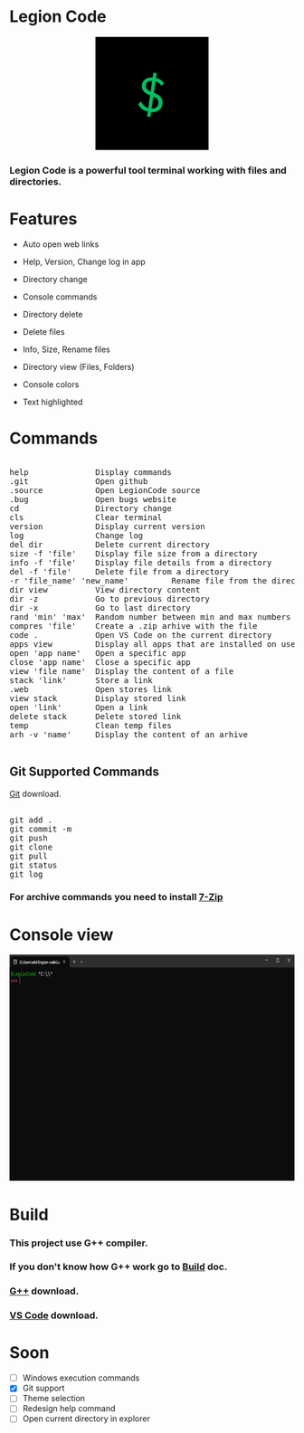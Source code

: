 # Legion Code

<p align="center">
  <img src="assets/$.png" width="200" height="200">
</p>

### Legion Code is a powerful tool terminal working with files and directories.

# Features

- Auto open web links

- Help, Version, Change log in app

- Directory change

- Console commands

- Directory delete

- Delete files

- Info, Size, Rename files

- Directory view (Files, Folders)

- Console colors

- Text highlighted

# Commands

<pre>

help              Display commands
.git              Open github
.source           Open LegionCode source
.bug              Open bugs website
cd                Directory change
cls               Clear terminal
version           Display current version
log               Change log
del dir           Delete current directory
size -f 'file'    Display file size from a directory
info -f 'file'    Display file details from a directory
del -f 'file'     Delete file from a directory
-r 'file_name' 'new_name'         Rename file from the directory
dir view          View directory content
dir -z            Go to previous directory
dir -x            Go to last directory
rand 'min' 'max'  Random number between min and max numbers we enter
compres 'file'    Create a .zip arhive with the file
code .            Open VS Code on the current directory
apps view         Display all apps that are installed on user PC
open 'app name'   Open a specific app
close 'app name'  Close a specific app
view 'file name'  Display the content of a file
stack 'link'      Store a link
.web              Open stores link
view stack        Display stored link
open 'link'       Open a link
delete stack      Delete stored link
temp              Clean temp files
arh -v 'name'     Display the content of an arhive

</pre>

## Git Supported Commands

[Git](https://git-scm.com/) download.

<pre>

git add .
git commit -m
git push
git clone
git pull
git status
git log
</pre>

### For archive commands you need to install [7-Zip](https://www.7-zip.org/)

# Console view

<p align="center">
<img src="Images/App.png" height="400" width="750" />
</p>

# Build

### This project use G++ compiler.
### If you don't know how G++ work go to [Build](doc/BUILD.md) doc.
### [G++](https://code.visualstudio.com/docs/cpp/config-mingw) download.
### [VS Code](https://code.visualstudio.com/) download.

# Soon

- [ ] Windows execution commands
- [x] Git support
- [ ] Theme selection
- [ ] Redesign help command
- [ ] Open current directory in explorer
